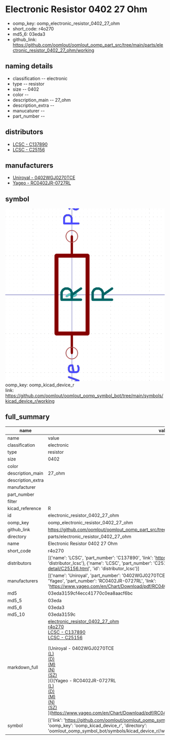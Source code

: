 # Electronic Resistor 0402 27 Ohm

  
* oomp_key: oomp_electronic_resistor_0402_27_ohm 
* short_code: r4o270
* md5_6: 03eda3  
* github_link: https://github.com/oomlout/oomlout_oomp_part_src/tree/main/parts/electronic_resistor_0402_27_ohm/working  
## naming details
* classification -- electronic
* type -- resistor
* size -- 0402
* color -- 
* description_main -- 27_ohm
* description_extra -- 
* manucaturer -- 
* part_number -- 

## distributors
* [LCSC - C137890](https://lcsc.com/product-detail/C137890.html)  
* [LCSC - C25156](https://lcsc.com/product-detail/C25156.html)  

## manufacturers
* [Uniroyal - 0402WGJ0270TCE]()  
* [Yageo - RC0402JR-0727RL](https://www.yageo.com/en/Chart/Download/pdf/RC0402JR-0727RL)  

## symbol

![](symbol/0/working/working_600.png)  
oomp_key: oomp_kicad_device_r  
link: https://github.com/oomlout/oomlout_oomp_symbol_bot/tree/main/symbols/kicad_device_r/working  


## full_summary
| name | value | 
| --- | --- | 
| name | value | 
| classification | electronic | 
| type | resistor | 
| size | 0402 | 
| color |  | 
| description_main | 27_ohm | 
| description_extra |  | 
| manufacturer |  | 
| part_number |  | 
| filter |  | 
| kicad_reference | R | 
| id | electronic_resistor_0402_27_ohm | 
| oomp_key | oomp_electronic_resistor_0402_27_ohm | 
| github_link | https://github.com/oomlout/oomlout_oomp_part_src/tree/main/parts/electronic_resistor_0402_27_ohm/working | 
| directory | parts/electronic_resistor_0402_27_ohm | 
| name | Electronic Resistor 0402 27 Ohm | 
| short_code | r4o270 | 
| distributors | [{'name': 'LCSC', 'part_number': 'C137890', 'link': 'https://lcsc.com/product-detail/C137890.html', 'id': 'distributor_lcsc'}, {'name': 'LCSC', 'part_number': 'C25156', 'link': 'https://lcsc.com/product-detail/C25156.html', 'id': 'distributor_lcsc'}] | 
| manufacturers | [{'name': 'Uniroyal', 'part_number': '0402WGJ0270TCE', 'link': '', 'id': 'manufacturer_uniroyal'}, {'name': 'Yageo', 'part_number': 'RC0402JR-0727RL', 'link': 'https://www.yageo.com/en/Chart/Download/pdf/RC0402JR-0727RL', 'id': 'manufacturer_yageo'}] | 
| md5 | 03eda3159cf4ecc41770c0ea8aacf6bc | 
| md5_5 | 03eda | 
| md5_6 | 03eda3 | 
| md5_10 | 03eda3159c | 
| markdown_full | [electronic_resistor_0402_27_ohm](https://github.com/oomlout/oomlout_oomp_part_src/tree/main/parts/electronic_resistor_0402_27_ohm/working)<br>[r4o270](https://github.com/oomlout/oomlout_oomp_part_src/tree/main/parts/electronic_resistor_0402_27_ohm/working)<br>[LCSC - C137890<br>](https://lcsc.com/product-detail/C137890.html)[LCSC - C25156<br>](https://lcsc.com/product-detail/C25156.html)<br>[Uniroyal - 0402WGJ0270TCE<br>[(L)<br>](https://www.lcsc.com/search?q=0402WGJ0270TCE)[(D)<br>](https://www.digikey.com/en/products?,keywords=0402WGJ0270TCE)[(M)<br>](https://www.mouser.com/Search/Refine?Keyword=0402WGJ0270TCE)[(N)<br>](https://www.newark.com/search?st=0402WGJ0270TCE)[(SZ)<br>](https://so.szlcsc.com/global.html?k=0402WGJ0270TCE)]()[Yageo - RC0402JR-0727RL<br>[(L)<br>](https://www.lcsc.com/search?q=RC0402JR-0727RL)[(D)<br>](https://www.digikey.com/en/products?,keywords=RC0402JR-0727RL)[(M)<br>](https://www.mouser.com/Search/Refine?Keyword=RC0402JR-0727RL)[(N)<br>](https://www.newark.com/search?st=RC0402JR-0727RL)[(SZ)<br>](https://so.szlcsc.com/global.html?k=RC0402JR-0727RL)](https://www.yageo.com/en/Chart/Download/pdf/RC0402JR-0727RL) | 
| symbol | [{'link': 'https://github.com/oomlout/oomlout_oomp_symbol_bot/tree/main/symbols/kicad_device_r', 'oomp_key': 'oomp_kicad_device_r', 'directory': 'oomlout_oomp_symbol_bot/symbols/kicad_device_r//working/working.kicad_sym'}] | 
